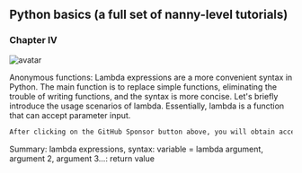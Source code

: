 ##  Python basics (a full set of nanny-level tutorials) 

###  Chapter IV 

![avatar]( c6646a9921954fd1afbb14f2279ca34d.png) 

 Anonymous functions: Lambda expressions are a more convenient syntax in Python. The main function is to replace simple functions, eliminating the trouble of writing functions, and the syntax is more concise. Let's briefly introduce the usage scenarios of lambda. Essentially, lambda is a function that can accept parameter input.  

 ```python  
After clicking on the GitHub Sponsor button above, you will obtain access permissions to my private code repository ( https://github.com/slowlon/my_code_bar ) to view this blog code. By searching the code number of this blog, you can find the code you need, code number is: 2024020309574538461
 ```  
Summary: lambda expressions, syntax: variable = lambda argument, argument 2, argument 3...: return value 

